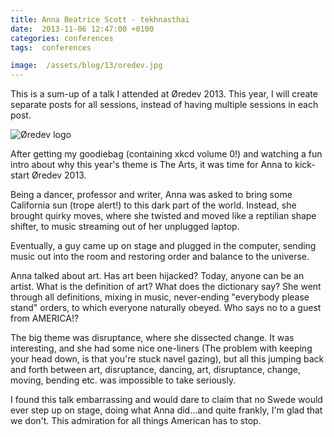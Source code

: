 ```yaml
---
title: Anna Beatrice Scott - tekhnasthai
date:  2013-11-06 12:47:00 +0100
categories: conferences
tags:  conferences

image:  /assets/blog/13/oredev.jpg
---
```


This is a sum-up of a talk I attended at Øredev 2013. This year, I will create 
separate posts for all sessions, instead of having multiple sessions in each post.

![Øredev logo]({{page.image}})

After getting my goodiebag (containing xkcd volume 0!) and watching a fun intro about why this year's theme is The Arts, it was time for Anna to kick-start Øredev 2013.

Being a dancer, professor and writer, Anna was asked to bring some California sun (trope alert!) to this dark part of the world. Instead, she brought quirky moves, where she twisted and moved like a reptilian shape shifter,  to music streaming out of her unplugged laptop.

Eventually, a guy came up on stage and plugged in the computer, sending music out into the room and restoring order and balance to the universe.

Anna talked about art. Has art been hijacked? Today, anyone can be an artist. What is the definition of art? What does the dictionary say? She went through all definitions, mixing in music, never-ending "everybody please stand" orders, to which everyone naturally obeyed. Who says no to a guest from AMERICA!?

The big theme was disruptance, where she dissected change. It was interesting, and she had some nice one-liners (The problem with keeping your head down, is that you're stuck navel gazing), but all this jumping back and forth between art, disruptance, dancing, art, disruptance, change, moving, bending etc. was impossible to take seriously.

I found this talk embarrassing and would dare to claim that no Swede would ever step up on stage, doing what Anna did...and quite frankly, I'm glad that we don't. This admiration for all things American has to stop.